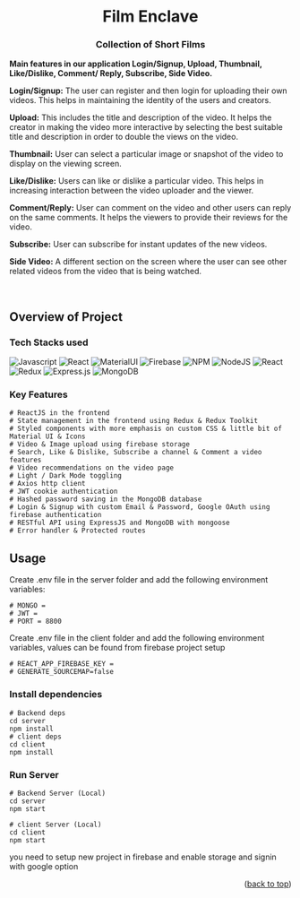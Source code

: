 <div id="top"></div>

<h1 align="center"> Film Enclave </h1>
<h3 align="center"> Collection of Short Films </h3>

<!-- ---------------------------------------------------------------------------------------------------------------------- -->
**Main features in our application Login/Signup, Upload, Thumbnail, Like/Dislike, Comment/ Reply, Subscribe, Side Video.**

**Login/Signup:** The user can register and then login for uploading their own videos. This helps in maintaining the identity of the users and creators.

**Upload:** This includes the title and description of the video. It helps the creator in making the video more interactive by selecting the best suitable title and description in order to double the views on the video.

**Thumbnail:** User can select a particular image or snapshot of the video to display on the viewing screen.

**Like/Dislike:** Users can like or dislike a particular video. This helps in increasing interaction between the video uploader and the viewer. 

**Comment/Reply:** User can comment on the video and other users can reply on the same comments. It helps the viewers to provide their reviews for the video.

**Subscribe:** User can subscribe for instant updates of the new videos.

**Side Video:** A different section on the screen where the user can see other related videos from the video that is being watched.





<!-- ---------------------------------------------------------------------------------------------------------------------- -->



<!-- ---------------------------------------------------------------------------------------------------------------------- -->
<!-- TABLE OF CONTENTS -->


<br>



<!--  .............................................................................................................................................-->
<!-- ABOUT THE PROJECT -->

## Overview of Project

<!--  .............................................................................................................................................  -->
### Tech Stacks used 


  ![Javascript](https://img.shields.io/badge/JavaScript-323330?style=for-the-badge&logo=javascript&logoColor=F7DF1E)
  ![React](https://img.shields.io/badge/React-323330?style=for-the-badge&logo=react&logoColor=F7DF1E)
  ![MaterialUI](https://img.shields.io/badge/Material--UI-0081CB?style=for-the-badge&logo=material-ui&logoColor=F7DF1E)
  ![Firebase](https://img.shields.io/badge/firebase-%23039BE5.svg?style=for-the-badge&logo=firebase)
  ![NPM](https://img.shields.io/badge/NPM-%23000000.svg?style=for-the-badge&logo=npm&logoColor=white) 
  ![NodeJS](https://img.shields.io/badge/node.js-6DA55F?style=for-the-badge&logo=node.js&logoColor=white) 
  ![React](https://img.shields.io/badge/react-%2320232a.svg?style=for-the-badge&logo=react&logoColor=%2361DAFB) 
  ![Redux](https://img.shields.io/badge/redux-%23593d88.svg?style=for-the-badge&logo=redux&logoColor=white) 
  ![Express.js](https://img.shields.io/badge/express.js-%23404d59.svg?style=for-the-badge&logo=express&logoColor=%2361DAFB) 
  ![MongoDB](https://img.shields.io/badge/MongoDB-%234ea94b.svg?style=for-the-badge&logo=mongodb&logoColor=white)
  


<!-- -------------------------------------------------------------------------------------------------------------------------------------------------- -->


### Key Features

```
# ReactJS in the frontend
# State management in the frontend using Redux & Redux Toolkit
# Styled components with more emphasis on custom CSS & little bit of Material UI & Icons
# Video & Image upload using firebase storage
# Search, Like & Dislike, Subscribe a channel & Comment a video features
# Video recommendations on the video page
# Light / Dark Mode toggling
# Axios http client
# JWT cookie authentication
# Hashed password saving in the MongoDB database
# Login & Signup with custom Email & Password, Google OAuth using firebase authentication
# RESTful API using ExpressJS and MongoDB with mongoose
# Error handler & Protected routes
```

<!-- ------------------------------------------------------------------------------------------------------------------------------------------------------------- -->

<!-- ------------------------------------------------------------------------------------------------------------------------------------------------------------- -->




<!-- ------------------------------------------------------------------------------------------------------------------------------------------------------------- -->
## Usage

Create .env file in the server folder and add the following environment variables:
```
# MONGO = 
# JWT = 
# PORT = 8800
```
Create .env file in the client folder and add the following environment variables, values can be found from firebase project setup
```
# REACT_APP_FIREBASE_KEY = 
# GENERATE_SOURCEMAP=false
```
### Install dependencies
```
# Backend deps
cd server
npm install
# client deps
cd client
npm install
```
### Run Server
```
# Backend Server (Local)
cd server
npm start

# client Server (Local)
cd client
npm start
```

you need to setup new project in firebase and enable storage and signin with google option

<p align="right">(<a href="#top">back to top</a>)</p>

<!-- ------------------------------------------------------------------------------------------------------------------------------------------------------------- -->

<!-- ------------------------------------------------------------------------------------------------------------------------------------------------------------------ -->

  

  
<div id="Bottom"></div>
